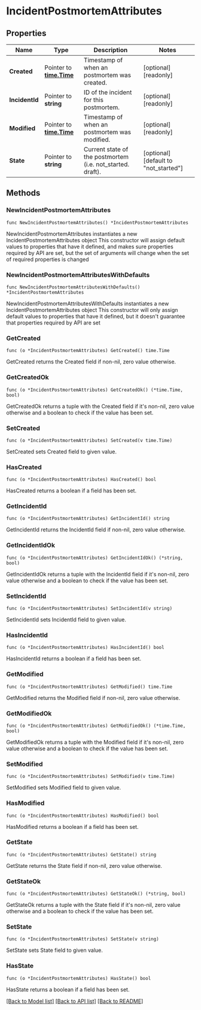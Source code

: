# IncidentPostmortemAttributes

## Properties

Name | Type | Description | Notes
------------ | ------------- | ------------- | -------------
**Created** | Pointer to [**time.Time**](time.Time.md) | Timestamp of when an postmortem was created. | [optional] [readonly] 
**IncidentId** | Pointer to **string** | ID of the incident for this postmortem. | [optional] [readonly] 
**Modified** | Pointer to [**time.Time**](time.Time.md) | Timestamp of when an postmortem was modified. | [optional] [readonly] 
**State** | Pointer to **string** | Current state of the postmortem (i.e. not_started. draft). | [optional] [default to "not_started"]

## Methods

### NewIncidentPostmortemAttributes

`func NewIncidentPostmortemAttributes() *IncidentPostmortemAttributes`

NewIncidentPostmortemAttributes instantiates a new IncidentPostmortemAttributes object
This constructor will assign default values to properties that have it defined,
and makes sure properties required by API are set, but the set of arguments
will change when the set of required properties is changed

### NewIncidentPostmortemAttributesWithDefaults

`func NewIncidentPostmortemAttributesWithDefaults() *IncidentPostmortemAttributes`

NewIncidentPostmortemAttributesWithDefaults instantiates a new IncidentPostmortemAttributes object
This constructor will only assign default values to properties that have it defined,
but it doesn't guarantee that properties required by API are set

### GetCreated

`func (o *IncidentPostmortemAttributes) GetCreated() time.Time`

GetCreated returns the Created field if non-nil, zero value otherwise.

### GetCreatedOk

`func (o *IncidentPostmortemAttributes) GetCreatedOk() (*time.Time, bool)`

GetCreatedOk returns a tuple with the Created field if it's non-nil, zero value otherwise
and a boolean to check if the value has been set.

### SetCreated

`func (o *IncidentPostmortemAttributes) SetCreated(v time.Time)`

SetCreated sets Created field to given value.

### HasCreated

`func (o *IncidentPostmortemAttributes) HasCreated() bool`

HasCreated returns a boolean if a field has been set.

### GetIncidentId

`func (o *IncidentPostmortemAttributes) GetIncidentId() string`

GetIncidentId returns the IncidentId field if non-nil, zero value otherwise.

### GetIncidentIdOk

`func (o *IncidentPostmortemAttributes) GetIncidentIdOk() (*string, bool)`

GetIncidentIdOk returns a tuple with the IncidentId field if it's non-nil, zero value otherwise
and a boolean to check if the value has been set.

### SetIncidentId

`func (o *IncidentPostmortemAttributes) SetIncidentId(v string)`

SetIncidentId sets IncidentId field to given value.

### HasIncidentId

`func (o *IncidentPostmortemAttributes) HasIncidentId() bool`

HasIncidentId returns a boolean if a field has been set.

### GetModified

`func (o *IncidentPostmortemAttributes) GetModified() time.Time`

GetModified returns the Modified field if non-nil, zero value otherwise.

### GetModifiedOk

`func (o *IncidentPostmortemAttributes) GetModifiedOk() (*time.Time, bool)`

GetModifiedOk returns a tuple with the Modified field if it's non-nil, zero value otherwise
and a boolean to check if the value has been set.

### SetModified

`func (o *IncidentPostmortemAttributes) SetModified(v time.Time)`

SetModified sets Modified field to given value.

### HasModified

`func (o *IncidentPostmortemAttributes) HasModified() bool`

HasModified returns a boolean if a field has been set.

### GetState

`func (o *IncidentPostmortemAttributes) GetState() string`

GetState returns the State field if non-nil, zero value otherwise.

### GetStateOk

`func (o *IncidentPostmortemAttributes) GetStateOk() (*string, bool)`

GetStateOk returns a tuple with the State field if it's non-nil, zero value otherwise
and a boolean to check if the value has been set.

### SetState

`func (o *IncidentPostmortemAttributes) SetState(v string)`

SetState sets State field to given value.

### HasState

`func (o *IncidentPostmortemAttributes) HasState() bool`

HasState returns a boolean if a field has been set.


[[Back to Model list]](../README.md#documentation-for-models) [[Back to API list]](../README.md#documentation-for-api-endpoints) [[Back to README]](../README.md)


